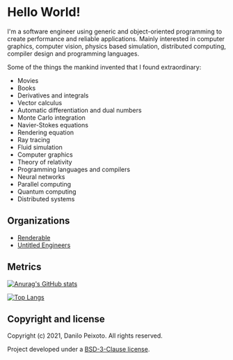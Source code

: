 # Hello World!

I'm a software engineer using generic and object-oriented programming to create performance and reliable applications. Mainly interested in computer graphics, computer vision, physics based simulation, distributed computing, compiler design and programming languages.

Some of the things the mankind invented that I found extraordinary:

* Movies
* Books
* Derivatives and integrals
* Vector calculus
* Automatic differentiation and dual numbers
* Monte Carlo integration
* Navier-Stokes equations
* Rendering equation
* Ray tracing
* Fluid simulation
* Computer graphics
* Theory of relativity
* Programming languages and compilers
* Neural networks
* Parallel computing
* Quantum computing
* Distributed systems

## Organizations

* [Renderable](https://github.com/therenderable)
* [Untitled Engineers](https://github.com/untitledengineers)

## Metrics

[![Anurag's GitHub stats](https://github-readme-stats.vercel.app/api?username=danilopeixoto&theme=react&show_icons=true)](https://github.com/danilopeixoto)

[![Top Langs](https://github-readme-stats.vercel.app/api/top-langs/?username=danilopeixoto&theme=react&layout=compact)](https://github.com/danilopeixoto)

## Copyright and license

Copyright (c) 2021, Danilo Peixoto. All rights reserved.

Project developed under a [BSD-3-Clause license](LICENSE.md).
